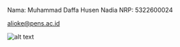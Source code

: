 Nama: Muhammad Daffa Husen Nadia
NRP: 5322600024

alioke@pens.ac.id

![alt text](https://cdn.discordapp.com/attachments/1040148719410089984/1168192515023831150/31ecff9db86b93d30c3234d3395ad8de.png?ex=6550df0f&is=653e6a0f&hm=a09c7ca60aa02825bfebdd3cb38e58163fc46bfb4e9b4aef310685b2d5b71193&)
